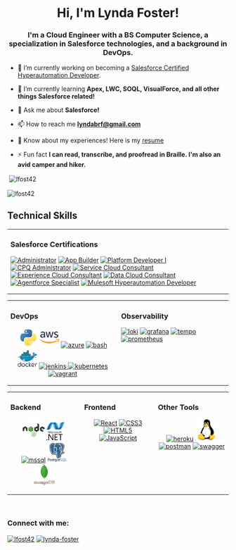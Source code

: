 <h1 align="center">Hi, I'm Lynda Foster!</h1>
<h3 align="center">I'm a Cloud Engineer with a BS Computer Science, a specialization in Salesforce technologies, and a background in DevOps.</h3>

- 🔭 I’m currently working on becoming a [Salesforce Certified Hyperautomation Developer](https://trailhead.salesforce.com). 

- 🌱 I’m currently learning **Apex, LWC, SOQL, VisualForce, and all other things Salesforce related!**

<!-- - 👨‍💻 All of my projects are available in [my portfolio](https://lfost42-portfolio.netlify.app) -->

<!-- - 📝 I regularly write articles on my [.NET Blog](https://lfost42-blog.herokuapp.com) -->

- 💬 Ask me about **Salesforce!**

- 📫 How to reach me **lyndabrf@gmail.com**

- 📄 Know about my experiences! Here is my [resume](https://lfost42-portfolio.netlify.app/images/LyndaFoster_resume.pdf)

- ⚡ Fun fact **I can read, transcribe, and proofread in Braille. I'm also an avid camper and hiker.**

<p>&nbsp;<img align="center" src="https://github-readme-stats.vercel.app/api?username=lfost42&show_icons=true&locale=en" alt="lfost42" /></p>

<p><img align="center" src="https://github-readme-streak-stats.herokuapp.com/?user=lfost42&" alt="lfost42" /></p>

## Technical Skills 
<table>
	<tr><td valign="top" width="25%">

### Salesforce Certifications
<p>
	<a href="https://trailhead.salesforce.com/en/credentials/certification-detail-print/?searchString=uphGFpGctFe5c6Ebap2rFTg/y2MdGlocw/WisXXReyV8nW5p/nEoVwZLPnrx55TP" target="_blank" rel="noreferrer"><img src="https://developer.salesforce.com/resources2/certification-site/images/Certifications-logo/Administrator.png" alt="Administrator" width="100" height="100"/></a>
 	<a href="https://trailhead.salesforce.com/en/credentials/certification-detail-print/?searchString=uphGFpGctFe5c6Ebap2rFTg/y2MdGlocw/WisXXReyV8nW5p/nEoVwZLPnrx55TP" target="_blank" rel="noreferrer"><img src="https://developer.salesforce.com/resources2/certification-site/images/Certifications-logo/Platform-App-Builder.png" alt="App Builder" width="100" height="100"/></a>
	<a href="https://trailhead.salesforce.com/en/credentials/certification-detail-print/?searchString=uphGFpGctFe5c6Ebap2rFTg/y2MdGlocw/WisXXReyV8nW5p/nEoVwZLPnrx55TP" target="_blank" rel="noreferrer"><img src="https://developer.salesforce.com/resources2/certification-site/images/Certifications-logo/Platform-Developer-I.png" alt="Platform Developer I" width="100" height="100"/></a>
	<a href="https://trailhead.salesforce.com/en/credentials/certification-detail-print/?searchString=uphGFpGctFe5c6Ebap2rFTg/y2MdGlocw/WisXXReyV8nW5p/nEoVwZLPnrx55TP" target="_blank" rel="noreferrer"><img src="https://developer.salesforce.com/resources2/certification-site/images/Certifications-logo/CPQ-Specialist.png" alt="CPQ Administrator" width="100" height="100"/></a>
	<a href="https://trailhead.salesforce.com/en/credentials/certification-detail-print/?searchString=uphGFpGctFe5c6Ebap2rFTg/y2MdGlocw/WisXXReyV8nW5p/nEoVwZLPnrx55TP" target="_blank" rel="noreferrer"><img src="https://developer.salesforce.com/resources2/certification-site/images/Certifications-logo/Service-Cloud-Consultant.png" alt="Service Cloud Consultant" width="100" height="100"/></a>
	<a href="https://trailhead.salesforce.com/en/credentials/certification-detail-print/?searchString=uphGFpGctFe5c6Ebap2rFTg/y2MdGlocw/WisXXReyV8nW5p/nEoVwZLPnrx55TP" target="_blank" rel="noreferrer"><img src="https://developer.salesforce.com/resources2/certification-site/images/Certifications-logo/Experience-Cloud-Consultant.png" alt="Experience Cloud Consultant" width="100" height="100"/></a>
	<a href="https://trailhead.salesforce.com/en/credentials/certification-detail-print/?searchString=uphGFpGctFe5c6Ebap2rFTg/y2MdGlocw/WisXXReyV8nW5p/nEoVwZLPnrx55TP" target="_blank" rel="noreferrer"><img src="https://developer.salesforce.com/resources2/certification-site/images/Certifications-logo/datacloudconsultant.png" alt="Data Cloud Consultant" width="100" height="100"/></a>
	<a href="https://trailhead.salesforce.com/en/credentials/certification-detail-print/?searchString=uphGFpGctFe5c6Ebap2rFTg/y2MdGlocw/WisXXReyV8nW5p/nEoVwZLPnrx55TP" target="_blank" rel="noreferrer"><img src="https://developer.salesforce.com/resources2/certification-site/images/Certifications-logo/2025-02_Badge_SF-Certified_Agentforce-Specialist_High-Res.png" alt="Agentforce Specialist" width="100" height="100"/></a>
	<a href="https://trailhead.salesforce.com/en/credentials/certification-detail-print/?searchString=uphGFpGctFe5c6Ebap2rFTg/y2MdGlocw/WisXXReyV8nW5p/nEoVwZLPnrx55TP" target="_blank" rel="noreferrer"><img src="https://developer.salesforce.com/resources2/certification-site/images/2024/2024-02_SF-Cert-Badge_Hyperautomation-Specialist.svg" alt="Mulesoft Hyperautomation Developer" width="100" height="100"/></a>
</p></td></div>
</tr>
</table>

<table>
	<tr><td valign="top" width="25%">

### DevOps
<div align="center">
	<p><a href="https://www.python.org/" target="_blank" rel="noreferrer"><img src="https://raw.githubusercontent.com/devicons/devicon/master/icons/python/python-original.svg" alt="python" width="45" height="45" /></a>
	<a href="https://aws.amazon.com" target="_blank" rel="noreferrer"> 
	<img src="https://raw.githubusercontent.com/devicons/devicon/master/icons/amazonwebservices/amazonwebservices-original-wordmark.svg" alt="aws" width="45" height="45"/></a>
	<a href="https://azure.microsoft.com/en-in/" target="_blank" rel="noreferrer"> 
	<img src="https://www.vectorlogo.zone/logos/microsoft_azure/microsoft_azure-icon.svg" alt="azure" width="40" height="40"/></a> 
	<a href="https://www.gnu.org/software/bash/" target="_blank" rel="noreferrer"><img src="https://www.vectorlogo.zone/logos/gnu_bash/gnu_bash-icon.svg" alt="bash" width="45" height="45"/></a> 
	<a href="https://www.docker.com/" target="_blank" rel="noreferrer"><img src="https://raw.githubusercontent.com/devicons/devicon/master/icons/docker/docker-original-wordmark.svg" alt="docker" width="45" height="45"/></a> 
	<a href="https://www.jenkins.io" target="_blank" rel="noreferrer"><img src="https://www.vectorlogo.zone/logos/jenkins/jenkins-icon.svg" alt="jenkins" width="45" height="45"/></a><a href="https://kubernetes.io" target="_blank" rel="noreferrer"> <img src="https://www.vectorlogo.zone/logos/kubernetes/kubernetes-icon.svg" alt="kubernetes" width="45" height="45"/></a> 
	<a href="https://www.vagrantup.com/" target="_blank" rel="noreferrer"><img src="https://www.vectorlogo.zone/logos/vagrantup/vagrantup-icon.svg" alt="vagrant" width="45" height="45"/></a> 
</p></td></div>
<td valign="top" width="25%">

### Observability
<p>
	<a href="https://grafana.com" target="_blank" rel="noreferrer"><img src="https://grafana.com/media/docs/loki/logo-grafana-loki.png" alt="loki" width="45" height="45"/></a>
	<a href="https://grafana.com" target="_blank" rel="noreferrer"><img src="https://www.vectorlogo.zone/logos/grafana/grafana-icon.svg" alt="grafana" width="45" height="45"/></a>
 	<a href="https://grafana.com" target="_blank" rel="noreferrer"><img src="https://rudimartinsen.com/img/tempo-logo.png" alt="tempo" width="45" height="45"/></a>
	<a href="https://grafana.com" target="_blank" rel="noreferrer"><img src="https://cdn.iconscout.com/icon/free/png-256/free-prometheus-282488.png" alt="prometheus" width="45" height="45"/></a>
</p></td></div>

</tr>
</table>

<table>
	<tr><td valign="top" width="25%">

### Backend
<div align="center"><p>
	<a href="https://www.w3schools.com/cs/" target="_blank" src="https://raw.githubusercontent.com/devicons/devicon/master/icons/csharp/csharp-original.svg" alt="csharp" width="45" height="45" /></a>
	<a href="https://nodejs.org" target="_blank" rel="noreferrer"><img src="https://raw.githubusercontent.com/devicons/devicon/master/icons/nodejs/nodejs-original-wordmark.svg" alt="nodejs" width="50" height="50"/></a>
	<a href="https://dotnet.microsoft.com/" target="_blank" rel="noreferrer"><img src="https://raw.githubusercontent.com/devicons/devicon/master/icons/dot-net/dot-net-original-wordmark.svg" alt="dotnet" width="45" height="45" /></a> 
	<a href="https://www.microsoft.com/en-us/sql-server" target="_blank" rel="noreferrer"><img src="https://upload.wikimedia.org/wikipedia/de/thumb/8/8c/Microsoft_SQL_Server_Logo.svg/330px-Microsoft_SQL_Server_Logo.svg.png" alt="mssql" width="45" height="45" /></a> 
	<a href="https://www.postgresql.org" target="_blank" rel="noreferrer"><img src="https://raw.githubusercontent.com/devicons/devicon/master/icons/postgresql/postgresql-original-wordmark.svg" alt="postgresql" width="45" height="45" /></a>
	<a href="https://www.mongodb.com/" target="_blank" rel="noreferrer"><img src="https://raw.githubusercontent.com/devicons/devicon/master/icons/mongodb/mongodb-original-wordmark.svg" alt="mongodb" width="50" height="50"/></a> 
</p></td></div>

<td valign="top" width="25%">

### Frontend  
<div align="center"> <p> 
	<a href="https://react.dev/" target="_blank" rel="noreferrer"><img src="https://profilinator.rishav.dev/skills-assets/react-original-wordmark.svg" alt="React" width="50" height="50"/></a>
	<a href="" target="_blank" rel="noreferrer"><img src="https://profilinator.rishav.dev/skills-assets/css3-original-wordmark.svg" alt="CSS3" width="50" height="50"/></a>
	<a href="" target="_blank" rel="noreferrer"><img src="https://profilinator.rishav.dev/skills-assets/html5-original-wordmark.svg" alt="HTML5" width="50" height="50"/></a>
	<a href="" target="_blank" rel="noreferrer"><img src="https://profilinator.rishav.dev/skills-assets/javascript-original.svg" alt="JavaScript" width="50" height="50"/></a>
</p></td></div>

<td valign="top" width="25%"></div>

### Other Tools
<div align="center"> <p>
	<a href="https://heroku.com" target="_blank" rel="noreferrer"><img src="https://www.vectorlogo.zone/logos/heroku/heroku-icon.svg" alt="heroku" width="40" height="40" /></a>
	<a href="https://www.linux.org/" target="_blank" rel="noreferrer"><img src="https://raw.githubusercontent.com/devicons/devicon/master/icons/linux/linux-original.svg" alt="linux" width="50" height="50" /></a> 
	<a href="https://postman.com" target="_blank" rel="noreferrer"><img src="https://www.vectorlogo.zone/logos/getpostman/getpostman-icon.svg" alt="postman" width="50" height="50" /></a>
	<a href="https://swagger.io" target="_blank" rel="noreferrer"><img src="https://cdn.icon-icons.com/icons2/2107/PNG/512/file_type_swagger_icon_130134.png" alt="swagger" width="70" height="70" /></a>
</p></td></div>
</tr>
</table>
<br/>

<h3 align="left">Connect with me:</h3>
<p align="left">
<a href="https://twitter.com/lfost42" target="blank"><img align="center" src="https://raw.githubusercontent.com/rahuldkjain/github-profile-readme-generator/master/src/images/icons/Social/twitter.svg" alt="lfost42" height="30" width="30" /></a>
<a href="https://linkedin.com/in/lynda-foster" target="blank"><img align="center" src="https://raw.githubusercontent.com/rahuldkjain/github-profile-readme-generator/master/src/images/icons/Social/linked-in-alt.svg" alt="lynda-foster" height="30" width="30" /></a>
</p>
